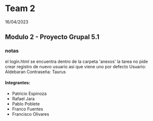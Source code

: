 # Team 2
16/04/2023
## Modulo 2 - Proyecto Grupal 5.1

### notas
el login.html se encuentra dentro de la carpeta 'anexos'
la tarea no pide crear registro de nuevo usuario asi que viene uno por defecto
Usuario: Aldebaran
Contraseña: Taurus

#### Integrantes:

 - Patricio Espinoza
 - Rafael Jara
 - Pablo Poblete
 - Franco Fuentes 
 - Francisco Olivares

